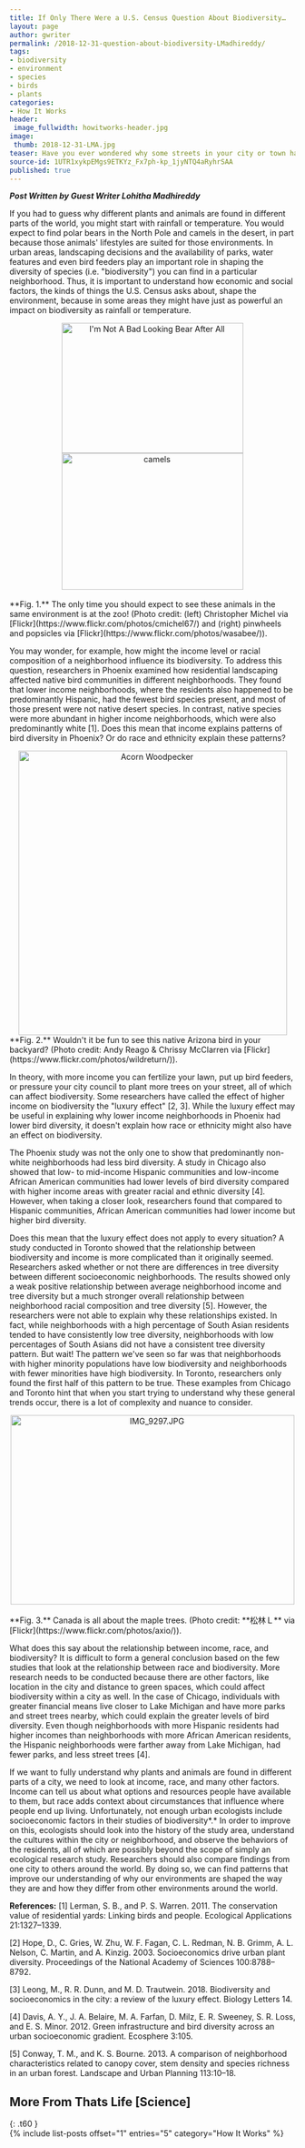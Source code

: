 ```yaml
---
title: If Only There Were a U.S. Census Question About Biodiversity…
layout: page
author: gwriter
permalink: /2018-12-31-question-about-biodiversity-LMadhireddy/
tags:
- biodiversity
- environment
- species
- birds
- plants
categories:
- How It Works
header:
 image_fullwidth: howitworks-header.jpg
image:
 thumb: 2018-12-31-LMA.jpg
teaser: Have you ever wondered why some streets in your city or town have more trees than others? Read this post to find out more…
source-id: 1UTR1xykpEMgs9ETKYz_Fx7ph-kp_1jyNTQ4aRyhrSAA
published: true
---
```

***Post Written by Guest Writer Lohitha Madhireddy***

If you had to guess why different plants and animals are found in different parts of the world, you might start with rainfall or temperature. You would expect to find polar bears in the North Pole and camels in the desert, in part because those animals' lifestyles are suited for those environments. In urban areas, landscaping decisions and the availability of parks, water features and even bird feeders play an important role in shaping the diversity of species (i.e. "biodiversity") you can find in a particular neighborhood. Thus, it is important to understand how economic and social factors, the kinds of things the U.S. Census asks about, shape the environment, because in some areas they might have just as powerful an impact on biodiversity as rainfall or temperature.<br>

<center><a data-flickr-embed="true"  href="https://www.flickr.com/photos/cmichel67/22746138876/in/photolist-ADZUCd-dZ1P2A-mSwsXb-Dpdze-jfmNsf-DtStd-dYVyUr-qRwd4d-hengc-6LTfdv-94VaEn-D1mdTP-84xgMj-9utiPG-2ujvWt-oeXVAC-oyPzh-8VrvDn-dZ2oDb-2mzvi-duAURt-dZ24Ms-henhG-daH4Ky-dZ22pY-dSr6GK-c3zgo5-4Z63nN-5DPXci-cF67Ub-4fsyGe-drfrRh-5irm1E-EVgp8W-7KMAoe-62qDR4-6zXaoz-JhBerc-8BDf2X-Bkm9k-qPjLzs-aJwvKB-e2k3tt-qnCSbd-cdaqBN-6JaVuW-5JJYwn-nJrBcd-4r17t5-34u3iD" title="I&#x27;m Not A Bad Looking Bear After All"><img src="https://farm1.staticflickr.com/743/22746138876_b5224e624f_n.jpg" width="320" height="229" alt="I&#x27;m Not A Bad Looking Bear After All"></a><script async src="//embedr.flickr.com/assets/client-code.js" charset="utf-8"></script></center>
<center><a data-flickr-embed="true"  href="https://www.flickr.com/photos/wasabee/5355195699/in/photolist-9adM7k-dZjeL-b3uVPH-aEAds-DwRsi-bLmsMt-5wSciK-6V5dHu-GLJAd8-9SaCyG-fcwu3D-23PVV4h-cT2CBU-pned18-aCywNU-qKoKXP-54zPhj-5mAxVT-5c5Fya-6zGX61-hcAByi-3pFggK-rrmxTZ-bU7oG2-v3T6x-p1bHy-btku4J-6SUfGK-4tBdru-fe3FuZ-dDjzBb-pNw5tf-bufB8-7BW1vM-dP5nY-na9vs-Uz9Zv1-byo3v2-oSNk4s-6mGHmf-7BXZgr-9QnVNC-rwyui-cAssHY-5cgYgH-7rHUbF-rwyup-8DE6Mb-7WXAqa-bYfXp" title="camels"><img src="https://farm6.staticflickr.com/5243/5355195699_11cc3e1864_n.jpg" width="320" height="240" alt="camels"></a><script async src="//embedr.flickr.com/assets/client-code.js" charset="utf-8"></script></center><br>
**Fig. 1.** The only time you should expect to see these animals in the same environment is at the zoo! (Photo credit: (left) Christopher Michel via [Flickr](https://www.flickr.com/photos/cmichel67/) and (right) pinwheels and popsicles via [Flickr](https://www.flickr.com/photos/wasabee/)).

You may wonder, for example, how might the income level or racial composition of a neighborhood influence its biodiversity. To address this question, researchers in Phoenix examined how residential landscaping affected native bird communities in different neighborhoods. They found that lower income neighborhoods, where the residents also happened to be predominantly Hispanic, had the fewest bird species present, and most of those present were not native desert species. In contrast, native species were more abundant in higher income neighborhoods, which were also predominantly white [1]. Does this mean that income explains patterns of bird diversity in Phoenix? Or do race and ethnicity explain these patterns?

<center><a data-flickr-embed="true"  href="https://www.flickr.com/photos/wildreturn/33928219591/in/photolist-TG7ZDi-CrW9gq-F7UYz-DMcsf-Tf5r7J-eKJBWp-Sc5NNY-GnhLQh-Ux7EAJ-Vtex32-XWvdp2-7V9wBE-mWC716-hie7AU-e2jBVw-dWZp43-C9x8XV-DMcpu-TbnzRh-dY62wV-7sebbq-GNDqtT-9w9pRZ-SwxT2R-6qwrcD-F7WtM-du2s4t-YiCeiw-4BeCqo-21HE5Rd-4JusMW-srRhEQ-rD8QLr-r28RSH-24UHQvY-4wtg9f-6qkWiK-DJapJ-UVCdLr-XvJYkc-e2fWt-f1g6F8-57zeZR-RC7Tg1-7n1N23-cCGcA7-25389zV-jcHhCv-gTiU54-juRwFL" title="Acorn Woodpecker"><img src="https://farm3.staticflickr.com/2839/33928219591_90a8c31778.jpg" width="473" height="500" alt="Acorn Woodpecker"></a><script async src="//embedr.flickr.com/assets/client-code.js" charset="utf-8"></script></center>
**Fig. 2.** Wouldn't it be fun to see this native Arizona bird in your backyard? (Photo credit: Andy Reago & Chrissy McClarren via [Flickr](https://www.flickr.com/photos/wildreturn/)).

In theory, with more income you can fertilize your lawn, put up bird feeders, or pressure your city council to plant more trees on your street, all of which can affect biodiversity. Some researchers have called the effect of higher income on biodiversity the "luxury effect" [2, 3].
While the luxury effect may be useful in explaining why lower income neighborhoods in Phoenix had lower bird diversity, it doesn't explain how race or ethnicity might also have an effect on biodiversity. 

The Phoenix study was not the only one to show that predominantly non-white neighborhoods had less bird diversity. A study in Chicago also showed that low- to mid-income Hispanic communities and low-income African American communities had lower levels of bird diversity compared with higher income areas with greater racial and ethnic diversity [4]. However, when taking a closer look, researchers found that compared to Hispanic communities, African American communities had lower income but higher bird diversity.

Does this mean that the luxury effect does not apply to every situation? A study conducted in Toronto showed that the relationship between biodiversity and income is more complicated than it originally seemed. Researchers asked whether or not there are differences in tree diversity between different socioeconomic neighborhoods. The results showed only a weak positive relationship between average neighborhood income and tree diversity but a much stronger overall relationship between neighborhood racial composition and tree diversity [5]. However, the researchers were not able to explain why these relationships existed. In fact, while neighborhoods with a high percentage of South Asian residents tended to have consistently low tree diversity, neighborhoods with low percentages of South Asians did not have a consistent tree diversity pattern. But wait! The pattern we've seen so far was that neighborhoods with higher minority populations have low biodiversity and neighborhoods with fewer minorities have high biodiversity. In Toronto, researchers only found the first half of this pattern to be true. These examples from Chicago and Toronto hint that when you start trying to understand why these general trends occur, there is a lot of complexity and nuance to consider.

<center><a data-flickr-embed="true"  href="https://www.flickr.com/photos/axio/2976692344/in/photolist-5x3jVN-5wY5N4-gXfu7X-ekvaTe-3H5ch2-q6pQhc-9cez8b-qWtdP9-rWQo-dmL5Dy-YzhVM5-auMctN-2kC74J-5ttYdb-puVn7-5wY5bV-YzfH1N-98LtqR-a3ctt1-5tcrur-dophmZ-kVwpis-6XotT-23Ui49F-EpUwdM-8TZUL8-7SmNCx-Z3usgK-d3rYky-YnRoPE-21jbxAK-3QAJmA-8HERpF-3QAHBN-cwPijU-cHZSS7-Ye2kUS-ni5wnc-UFFuSd-iBdvGv-bdvNyk-6uhXxN-83qsca-d9jME-d1JsxA-ZbV2zT-cAGqnC-7J4hxH-24sDDX6-77uJKD" title="IMG_9297.JPG"><img src="https://farm4.staticflickr.com/3173/2976692344_04dd5f1889.jpg" width="500" height="333" alt="IMG_9297.JPG"></a><script async src="//embedr.flickr.com/assets/client-code.js" charset="utf-8"></script></center><br>
**Fig. 3.** Canada is all about the maple trees. (Photo credit: **松林Ｌ** via [Flickr](https://www.flickr.com/photos/axio/)).

What does this say about the relationship between income, race, and biodiversity? It is difficult to form a general conclusion based on the few studies that look at the relationship between race and biodiversity. More research needs to be conducted because there are other factors, like location in the city and distance to green spaces, which could affect biodiversity within a city as well. In the case of Chicago, individuals with greater financial means live closer to Lake Michigan and have more parks and street trees nearby, which could explain the greater levels of bird diversity. Even though neighborhoods with more Hispanic residents had higher incomes than neighborhoods with more African American residents, the Hispanic neighborhoods were farther away from Lake Michigan, had fewer parks, and less street trees [4].

If we want to fully understand why plants and animals are found in different parts of a city, we need to look at income, race, and many other factors. Income can tell us about what options and resources people have available to them, but race adds context about circumstances that influence where people end up living. Unfortunately, not enough urban ecologists include socioeconomic factors in their studies of biodiversity*.* In order to improve on this, ecologists should look into the history of the study area, understand the cultures within the city or neighborhood, and observe the behaviors of the residents, all of which are possibly beyond the scope of simply an ecological research study. Researchers should also compare findings from one city to others around the world. By doing so, we can find patterns that improve our understanding of why our environments are shaped the way they are and how they differ from other environments around the world.

**References:**
[1] Lerman, S. B., and P. S. Warren. 2011. The conservation value of residential yards: Linking birds and people. Ecological Applications 21:1327–1339.

[2] Hope, D., C. Gries, W. Zhu, W. F. Fagan, C. L. Redman, N. B. Grimm, A. L. Nelson, C. Martin, and A. Kinzig. 2003. Socioeconomics drive urban plant diversity. Proceedings of the National Academy of Sciences 100:8788–8792.

[3] Leong, M., R. R. Dunn, and M. D. Trautwein. 2018. Biodiversity and socioeconomics in the city: a review of the luxury effect. Biology Letters 14.

[4] Davis, A. Y., J. A. Belaire, M. A. Farfan, D. Milz, E. R. Sweeney, S. R. Loss, and E. S. Minor. 2012. Green infrastructure and bird diversity across an urban socioeconomic gradient. Ecosphere 3:105. 

[5] Conway, T. M., and K. S. Bourne. 2013. A comparison of neighborhood characteristics related to canopy cover, stem density and species richness in an urban forest. Landscape and Urban Planning 113:10–18. 

## More From Thats Life [Science]
{: .t60 }	
{% include list-posts offset="1" entries="5" category="How It Works" %}

